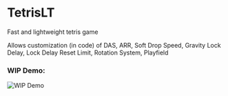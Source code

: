 # TetrisLT

Fast and lightweight tetris game

Allows customization (in code) of DAS, ARR, Soft Drop Speed, Gravity Lock Delay, Lock Delay Reset Limit, Rotation System, Playfield

### WIP Demo:
![WIP Demo](https://github.com/tenick/TetrisLT/blob/master/res/tetrisLTWIPDemo.gif)
